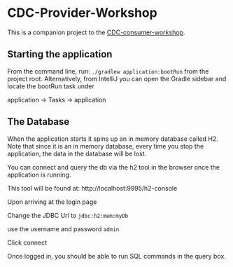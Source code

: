 # CDC-Provider-Workshop

This is a companion project to the [CDC-consumer-workshop](https://git.rightmove.com/projects/TRAIN/repos/cdc-consumer-workshop/browse).

## Starting the application

From the command line, run: `./gradlew application:bootRun` from the project root. Alternatively, from IntelliJ you can open the Gradle sidebar and locate the bootRun task under 

application -> Tasks -> application

## The Database

When the application starts it spins up an in memory database called H2. Note that since it is an in memory database, every time you stop the application, the data in the database will be lost.

You can connect and query the db via the h2 tool in the browser once the application is running.

This tool will be found at: http://localhost:9995/h2-console

Upon arriving at the login page

Change the JDBC Url to `jdbc:h2:mem:myDb`

use the username and password `admin`

Click connect

Once logged in, you should be able to run SQL commands in the query box.

